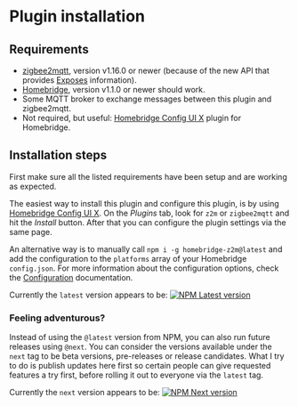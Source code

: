 # Plugin installation

## Requirements
* [zigbee2mqtt](https://www.zigbee2mqtt.io), version v1.16.0 or newer (because of the new API that provides [Exposes](https://github.com/Koenkk/zigbee2mqtt.io/blob/develop/docs/information/exposes.md) information).
* [Homebridge](https://homebridge.io), version v1.1.0 or newer should work.
* Some MQTT broker to exchange messages between this plugin and zigbee2mqtt.
* Not required, but useful: [Homebridge Config UI X](https://www.npmjs.com/package/homebridge-config-ui-x) plugin for Homebridge.

## Installation steps
First make sure all the listed requirements have been setup and are working as expected.

The easiest way to install this plugin and configure this plugin, is by using [Homebridge Config UI X](https://www.npmjs.com/package/homebridge-config-ui-x). On the _Plugins_ tab, look for `z2m` or `zigbee2mqtt` and hit the _Install_ button. After that you can configure the plugin settings via the same page.

An alternative way is to manually call `npm i -g homebridge-z2m@latest` and add the configuration to the `platforms` array of your Homebridge `config.json`. For more information about the configuration options, check the [Configuration](config.md) documentation.

Currently the `latest` version appears to be: [![NPM Latest version](https://flat.badgen.net/npm/v/homebridge-z2m/latest?icon=npm&label=%40latest&color=blue)](https://www.npmjs.com/package/homebridge-z2m/v/latest)

### Feeling adventurous? 
Instead of using the `@latest` version from NPM, you can also run future releases using `@next`. You can consider the versions available under the `next` tag to be beta versions, pre-releases or release candidates. What I try to do is publish updates here first so certain people can give requested features a try first, before rolling it out to everyone via the `latest` tag.

Currently the `next` version appears to be: [![NPM Next version](https://flat.badgen.net/npm/v/homebridge-z2m/next?icon=npm&label=%40next&color=orange&cache=3600)](https://www.npmjs.com/package/homebridge-z2m/v/next)
